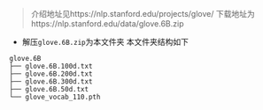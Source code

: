  > 介绍地址见https://nlp.stanford.edu/projects/glove/
 > 下载地址为https://nlp.stanford.edu/data/glove.6B.zip
- 解压`glove.6B.zip`为本文件夹
本文件夹结构如下
```
glove.6B
├── glove.6B.100d.txt
├── glove.6B.200d.txt
├── glove.6B.300d.txt
├── glove.6B.50d.txt
└── glove_vocab_110.pth

```